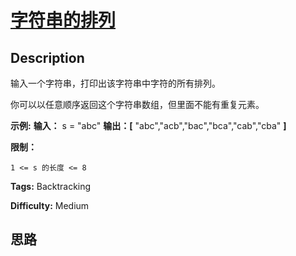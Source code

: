 # [字符串的排列][title]

## Description

输入一个字符串，打印出该字符串中字符的所有排列。



你可以以任意顺序返回这个字符串数组，但里面不能有重复元素。



**示例:**
            **输入：** s = "abc"    **输出：[** "abc","acb","bac","bca","cab","cba" **]**    



**限制：**

`1 <= s 的长度 <= 8`


**Tags:** Backtracking

**Difficulty:** Medium

## 思路

[title]: https://leetcode-cn.com/problems/zi-fu-chuan-de-pai-lie-lcof
